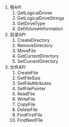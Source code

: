1. 卷API
    1. GetLogicalDrives
    2. GetLogicalDriveStrings
    3. GetDriveType
    4. GetVolumeInformation
2. 目录API
    1. CreateDirectory
    2. RemoveDirectory
    3. MoveFile
    4. GetCurrentDirectory
    5. SetCurrentDirectory
3. 文件API
    1. CreateFile
    2. GetFileSize
    3. GetFileAttributes
    4. SetFilePointer
    5. ReadFile
    6. WriteFile
    7. CopyFile
    8. DeleteFile
    9. FindFirstFile
    10. FindNextFile